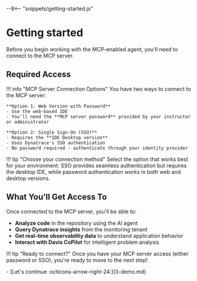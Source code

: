 --8<-- "snippets/getting-started.js"

# Getting started

Before you begin working with the MCP-enabled agent, you'll need to connect to the MCP server.

## Required Access

!!! info "MCP Server Connection Options"
    You have two ways to connect to the MCP server:

    **Option 1: Web Version with Password**
    - Use the web-based IDE
    - You'll need the **MCP server password** provided by your instructor or administrator

    **Option 2: Single Sign-On (SSO)**
    - Requires the **IDE Desktop version**
    - Uses Dynatrace's SSO authentication
    - No password required - authenticate through your identity provider

!!! tip "Choose your connection method"
    Select the option that works best for your environment. SSO provides seamless authentication but requires the desktop IDE, while password authentication works in both web and desktop versions.

## What You'll Get Access To

Once connected to the MCP server, you'll be able to:

- **Analyze code** in the repository using the AI agent
- **Query Dynatrace insights** from the monitoring tenant
- **Get real-time observability data** to understand application behavior
- **Interact with Davis CoPilot** for intelligent problem analysis

!!! tip "Ready to connect?"
    Once you have your MCP server access (either password or SSO), you're ready to move to the next step!

<div class="grid cards" markdown>
- [Let's continue :octicons-arrow-right-24:](3-demo.md)
</div>

